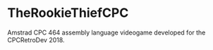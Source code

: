 # TheRookieThiefCPC
Amstrad CPC 464 assembly language videogame developed for the CPCRetroDev 2018. 
